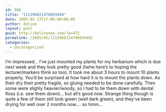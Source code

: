 ```yaml
---
id: 586
title: "111596821470893449"
date: 2005-05-13T17:06:00+00:00
author: deline
layout: post
guid: http://delineneo.com/?p=472
permalink: /2005/05/111596821470893449/
categories:
  - Uncategorized
---
```

I&#8217;m impressed&#8230; I&#8217;ve just mounted my plants for my herbarium which is due next week and they look pretty good (hehe here&#8217;s to hoping the lecturer/markers think so too). It took me about 3 hours to mount 10 plants properly. You&#8217;d be surprised at how hard it is to mount the plants down. As their dry their pretty fragile, so gluing needed to be done carefully. Then some were slighly heavier/woody, so I had to tie them down with dental floss (i.e. sew them down)&#8230; but all&#8217;s good now. Strange thing though is quite a few of them still look green (well dark green), and they&#8217;ve been drying for well over 2 months now&#8230;. so hmm&#8230;
